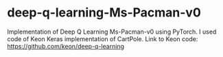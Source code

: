 # deep-q-learning-Ms-Pacman-v0
Implementation of Deep Q Learning Ms-Pacman-v0 using PyTorch. I used code of Keon Keras implementation of CartPole. Link to Keon code: 
https://github.com/keon/deep-q-learning
